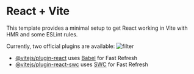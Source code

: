 # React + Vite

This template provides a minimal setup to get React working in Vite with HMR and some ESLint rules.

Currently, two official plugins are available:
![filter](https://github.com/user-attachments/assets/d5131f64-09e0-4a66-a026-29c414afadae)

- [@vitejs/plugin-react](https://github.com/vitejs/vite-plugin-react/blob/main/packages/plugin-react/README.md) uses [Babel](https://babeljs.io/) for Fast Refresh
- [@vitejs/plugin-react-swc](https://github.com/vitejs/vite-plugin-react-swc) uses [SWC](https://swc.rs/) for Fast Refresh
